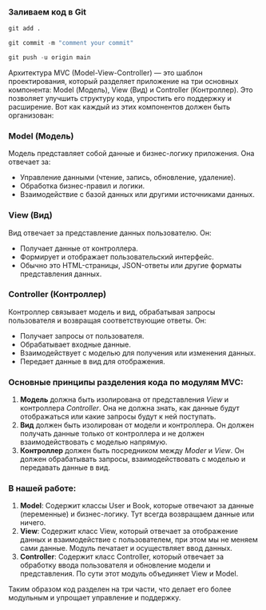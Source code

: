### Заливаем код в Git
```python
git add .

git commit -m "comment your commit"

git push -u origin main
```

Архитектура MVC (Model-View-Controller) — это шаблон проектирования, который разделяет приложение на три основных компонента: Model (Модель), View (Вид) и Controller (Контроллер). Это позволяет улучшить структуру кода, упростить его поддержку и расширение. Вот как каждый из этих компонентов должен быть организован:

### Model (Модель)
Модель представляет собой данные и бизнес-логику приложения. Она отвечает за:
- Управление данными (чтение, запись, обновление, удаление).
- Обработка бизнес-правил и логики.
- Взаимодействие с базой данных или другими источниками данных.

### View (Вид)
Вид отвечает за представление данных пользователю. Он:
- Получает данные от контроллера.
- Формирует и отображает пользовательский интерфейс.
- Обычно это HTML-страницы, JSON-ответы или другие форматы представления данных.

### Controller (Контроллер)
Контроллер связывает модель и вид, обрабатывая запросы пользователя и возвращая соответствующие ответы. Он:
- Получает запросы от пользователя.
- Обрабатывает входные данные.
- Взаимодействует с моделью для получения или изменения данных.
- Передает данные в вид для отображения.

### Основные принципы разделения кода по модулям MVC:
1. **Модель** должна быть изолирована от представления _View_ и контроллера _Controller_. Она не должна знать, как данные будут отображаться или какие запросы будут к ней поступать.
2. **Вид** должен быть изолирован от модели и контроллера. Он должен получать данные только от контроллера и не должен взаимодействовать с моделью напрямую.
3. **Контроллер** должен быть посредником между _Moder_ и _View_. Он должен обрабатывать запросы, взаимодействовать с моделью и передавать данные в вид.

### В нашей работе:
1. **Model**: Содержит классы User и Book, которые отвечают за данные (переменные) и бизнес-логику. Тут всегда возвращаем данные или ничего.
2. **View**: Содержит класс View, который отвечает за отображение данных и взаимодействие с пользователем, при этом мы не меняем сами данные. Модуль печатает и осуществляет ввод данных.
3. **Controller**: Содержит класс Controller, который отвечает за обработку ввода пользователя и обновление модели и представления. По сути этот модуль объединяет View и Model. 

Таким образом код разделен на три части, что делает его более модульным и упрощает управление и поддержку.